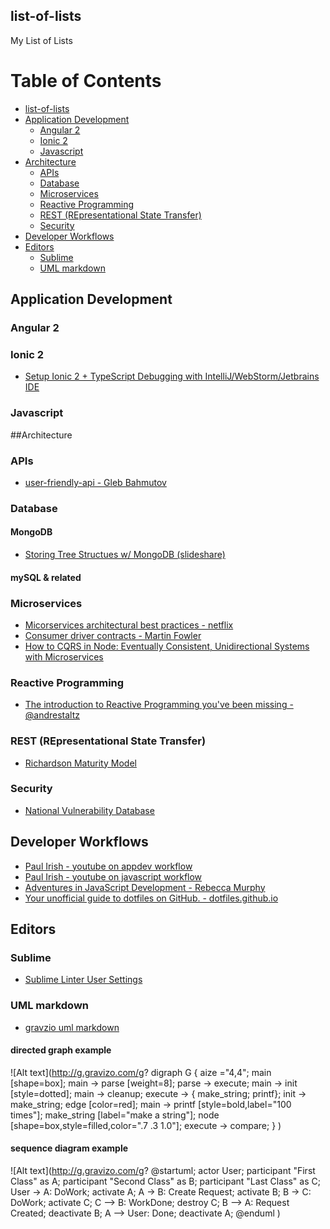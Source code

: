 list-of-lists
---
My List of Lists

[TOC]:#

# Table of Contents
- [list-of-lists](#list-of-lists)
- [Application Development](#application-development)
    - [Angular 2](#angular-2)
    - [Ionic 2](#ionic-2)
    - [Javascript](#javascript)
- [Architecture](#architecture)
    - [APIs](#apis)
    - [Database](#database)
    - [Microservices](#microservices)
    - [Reactive Programming](#reactive-programming)
    - [REST (REpresentational State Transfer)](#rest-representational-state-transfer)
    - [Security](#security)
- [Developer Workflows](#developer-workflows)
- [Editors](#editors)
    - [Sublime](#sublime)
    - [UML markdown](#uml-markdown)
 


## Application Development 

### Angular 2

### Ionic 2
* [Setup Ionic 2 + TypeScript Debugging with IntelliJ/WebStorm/Jetbrains IDE](http://blog.thecodecampus.de/setup-ionic-2-typescript-debugging-intellijwebstormjetbrains-ide/)

### Javascript

##Architecture

### APIs
* [user-friendly-api - Gleb Bahmutov](http://glebbahmutov.com/blog/user-friendly-api/)

### Database
#### MongoDB
* [Storing Tree Structues w/ MongoDB (slideshare)](http://www.slideshare.net/voronenko/storing-tree-structures-with-mongodb)

#### mySQL & related

### Microservices
* [Micorservices architectural best practices - netflix](https://www.nginx.com/blog/microservices-at-netflix-architectural-best-practices/)
* [Consumer driver contracts - Martin Fowler](http://martinfowler.com/articles/consumerDrivenContracts.html)
* [How to CQRS in Node: Eventually Consistent, Unidirectional Systems with Microservices](http://nycnode.com/videos/matt-walters-how-to-cqrs-in-node-eventually-consistent-unidirectional-systems-with-microservices)

### Reactive Programming
* [The introduction to Reactive Programming you've been missing - @andrestaltz](https://gist.github.com/staltz/868e7e9bc2a7b8c1f754)

### REST (REpresentational State Transfer)
* [Richardson Maturity Model](http://martinfowler.com/articles/richardsonMaturityModel.html)

### Security
* [National Vulnerability Database](https://nvd.nist.gov/home.cfm)

## Developer Workflows
* [Paul Irish - youtube on appdev workflow](https://www.youtube.com/watch?v=vDbbz-BdyYc)
* [Paul Irish - youtube on javascript workflow](https://www.youtube.com/watch?v=f7AU2Ozu8eo)
* [Adventures in JavaScript Development - Rebecca Murphy](http://rmurphey.com/)
* <a href="http://dotfiles.github.io" target="_blank">Your unofficial guide to dotfiles on GitHub. - dotfiles.github.io</a>

##  Editors
### Sublime
* [Sublime Linter User Settings](http://bl.ocks.org/bretdavidson/3189814)

### UML markdown 
* [gravzio uml markdown](gravzio.com)

#### directed graph example 

![Alt text](http://g.gravizo.com/g?
  digraph G {
    aize ="4,4";
    main [shape=box];
    main -> parse [weight=8];
    parse -> execute;
    main -> init [style=dotted];
    main -> cleanup;
    execute -> { make_string; printf};
    init -> make_string;
    edge [color=red];
    main -> printf [style=bold,label="100 times"];
    make_string [label="make a string"];
    node [shape=box,style=filled,color=".7 .3 1.0"];
    execute -> compare;
  }
)

#### sequence diagram example

![Alt text](http://g.gravizo.com/g?
@startuml;
actor User;
participant "First Class" as A;
participant "Second Class" as B;
participant "Last Class" as C;
User -> A: DoWork;
activate A;
A -> B: Create Request;
activate B;
B -> C: DoWork;
activate C;
C --> B: WorkDone;
destroy C;
B --> A: Request Created;
deactivate B;
A --> User: Done;
deactivate A;
@enduml
)








